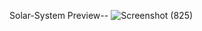 Solar-System
Preview--
![Screenshot (825)](https://github.com/user-attachments/assets/f739b48f-882c-453e-af50-547380cc5792)

